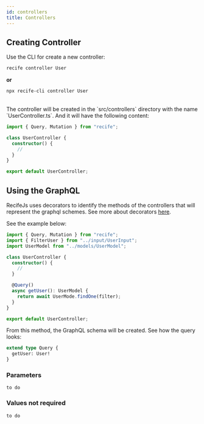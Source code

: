 ```yaml
---
id: controllers
title: Controllers
---
```


## Creating Controller

Use the CLI for create a new controller:

```bash
recife controller User
```

**or**

```bash
npx recife-cli controller User
```

<br />
The controller will be created in the `src/controllers` directory with the name `UserController.ts`. And it will have the following content:

```ts
import { Query, Mutation } from "recife";

class UserController {
  constructor() {
    //
  }
}

export default UserController;
```

## Using the GraphQL

RecifeJs uses decorators to identify the methods of the controllers that will represent the graphql schemes. See more about decorators [here](decorators.md).

See the example below:

```ts
import { Query, Mutation } from "recife";
import { FilterUser } from "../input/UserInput";
import UserModel from "../models/UserModel";

class UserController {
  constructor() {
    //
  }

  @Query()
  async getUser(): UserModel {
    return await UserMode.findOne(filter);
  }
}

export default UserController;
```

From this method, the GraphQL schema will be created. See how the query looks:

```graphql
extend type Query {
  getUser: User!
}
```

### Parameters

`to do`

### Values not required

`to do`
